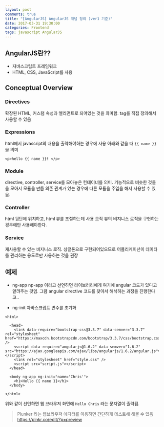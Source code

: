```yaml
---
layout: post
comments: true
title: "[AngularJS] AngularJS 개념 정리 (ver1 기준)"
date: 2017-03-31 19:30:00
categories: Frontend
tags: javascript AngularJS
---
```


## AngularJS란??
* 자바스크립트 프레임워크
* HTML, CSS, JavaScript를 사용

## Conceptual Overview
### Directives
확장된 HTML, 커스텀 속성과 엘리먼트로 되어있는 것을 의미함.
tag를 직접 정의해서 사용할 수 있음

### Expressions
html에서 javascript의 내용을 출력해야하는 경우에 사용
아래와 같을 때 `{{ name }}`을 의미
```
<p>hello {{ name }}! </p>
```

### Module
directive, controller, service를 모아놓은 컨테이너를 의미.
기능적으로 비슷한 것들을 모아서 모듈을 만듬
의존 관계가 있는 경우에 다른 모듈을 주입을 해서 사용할 수 있음.

### Controller
html 뒷단에 위치하고, html 뷰를 조절하는데 사용
오직 뷰의 비지니스 로직을 구현하는 경우에만 사용해야한다.

### Service
재사용할 수 있는 비지니스 로직.
싱글톤으로 구현되어있으므로 어플리케이션이 데이타를 관리하는 용도로만 사용하는 것을 권장

## 예제
* ng-app
np-app 이라고 선언하면 라이브러리에게 여기에 angular 코드가 있다고 알려주는 것임.
그럼 angular directive 코드를 찾아서 해석하는 과정을 진행한다고..

* ng-init
자바스크립트 변수를 초기화

```
<html>

  <head>
    <link data-require="bootstrap-css@3.3.7" data-semver="3.3.7" rel="stylesheet" href="https://maxcdn.bootstrapcdn.com/bootstrap/3.3.7/css/bootstrap.css" />
    <script data-require="angularjs@1.6.2" data-semver="1.6.2" src="https://ajax.googleapis.com/ajax/libs/angularjs/1.6.2/angular.js"></script>
    <link rel="stylesheet" href="style.css" />
    <script src="script.js"></script>
  </head>

  <body ng-app ng-init="name='Chris'">
    <h1>Hello {{ name }}</h1>
  </body>

</html>
```

위와 같이 선언하면 웹 브라우저 화면에 `Hello Chris` 라는 문자열이 출력됨.

> Plunker 라는 웹브라우저 에디터를 이용하면 간단하게 테스트해 해볼 수 있음  
> https://plnkr.co/edit/?p=preview   

